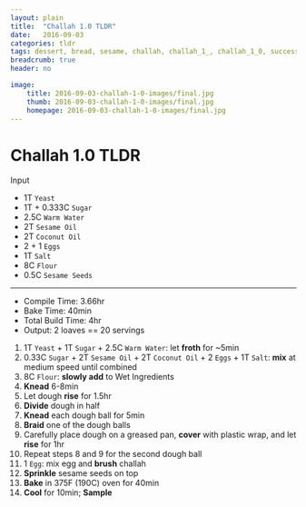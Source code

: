 ```yaml
---
layout: plain
title:  "Challah 1.0 TLDR"
date:   2016-09-03
categories: tldr
tags: dessert, bread, sesame, challah, challah_1_, challah_1_0, success
breadcrumb: true
header: no

image:
    title: 2016-09-03-challah-1-0-images/final.jpg
    thumb: 2016-09-03-challah-1-0-images/final.jpg
    homepage: 2016-09-03-challah-1-0-images/final.jpg
---
```


Challah 1.0 TLDR
====================

Input

* 1T `Yeast`
* 1T + 0.333C `Sugar`
* 2.5C `Warm Water`
* 2T `Sesame Oil`
* 2T `Coconut Oil`
* 2 + 1 `Eggs`
* 1T `Salt`
* 8C `Flour`
* 0.5C `Sesame Seeds`

---

* Compile Time: 3.66hr
* Bake Time: 40min
* Total Build Time: 4hr
* Output: 2 loaves == 20 servings

1. 1T `Yeast` + 1T `Sugar` + 2.5C `Warm Water`: let **froth** for ~5min
2. 0.33C `Sugar` + 2T `Sesame Oil` + 2T `Coconut Oil` + 2 `Eggs` + 1T `Salt`: **mix** at medium speed until combined
3. 8C `Flour`: **slowly add** to Wet Ingredients
4. **Knead** 6-8min
5. Let dough **rise** for 1.5hr
6. **Divide** dough in half
7. **Knead** each dough ball for 5min
8. **Braid** one of the dough balls
9. Carefully place dough on a greased pan, **cover** with plastic wrap, and let **rise** for 1hr
10. Repeat steps 8 and 9 for the second dough ball
11. 1 `Egg`: mix egg and **brush** challah
12. **Sprinkle** sesame seeds on top
13. **Bake** in 375F (190C) oven for 40min
14. **Cool** for 10min; **Sample**
